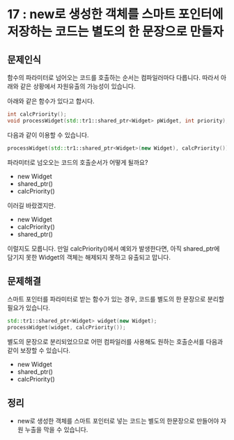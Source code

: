 # 17 : new로 생성한 객체를 스마트 포인터에 저장하는 코드는 별도의 한 문장으로 만들자
## 문제인식
함수의 파라미터로 넘어오는 코드를 호출하는 순서는 컴파일러마다 다릅니다.
따라서 아래와 같은 상황에서 자원유출의 가능성이 있습니다.

아래와 같은 함수가 있다고 합시다.

```c++
int calcPriority();
void processWidget(std::tr1::shared_ptr<Widget> pWidget, int priority);
```

다음과 같이 이용할 수 있습니다.

```c++
processWidget(std::tr1::shared_ptr<Widget>(new Widget), calcPriority());
```

파라미터로 넘오오는 코드의 호출순서가 어떻게 될까요?

- new Widget
- shared_ptr<Widget>()
- calcPriority()

이러길 바랐겠지만.

- new Widget
- calcPriority()
- shared_ptr<Widget>()

이럴지도 모릅니다.
만일 calcPriority()에서 예외가 발생한다면, 아직 shared_ptr에 담기지 못한 Widget의 객체는 해제되지 못하고 유출되고 맙니다.

## 문제해결
스마트 포인터를 파라미터로 받는 함수가 있는 경우, 코드를 별도의 한 문장으로 분리할 필요가 있습니다.


```c++
std::tr1::shared_ptr<Widget> widget(new Widget);
processWidget(widget, calcPriority());
```

별도의 문장으로 분리되었으므로 어떤 컴파일러를 사용해도 원하는 호출순서를 다음과 같이 보장할 수 있습니다.

- new Widget
- shared_ptr<Widget>()
- calcPriority()

## 정리
- new로 생성한 객체를 스마트 포인터로 넣는 코드는 별도의 한문장으로 만들어야 자원 누출을 막을 수 있습니다.
